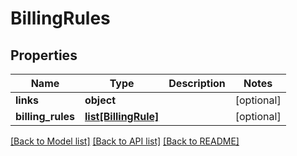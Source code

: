 # BillingRules

## Properties
Name | Type | Description | Notes
------------ | ------------- | ------------- | -------------
**links** | **object** |  | [optional] 
**billing_rules** | [**list[BillingRule]**](BillingRule.md) |  | [optional] 

[[Back to Model list]](../README.md#documentation-for-models) [[Back to API list]](../README.md#documentation-for-api-endpoints) [[Back to README]](../README.md)


